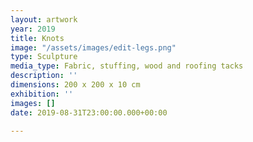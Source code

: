 ```yaml
---
layout: artwork
year: 2019
title: Knots
image: "/assets/images/edit-legs.png"
type: Sculpture
media_type: Fabric, stuffing, wood and roofing tacks
description: ''
dimensions: 200 x 200 x 10 cm
exhibition: ''
images: []
date: 2019-08-31T23:00:00.000+00:00

---
```

